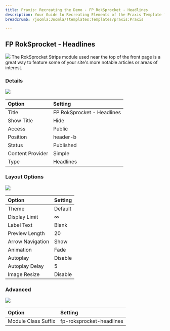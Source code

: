 ```yaml
---
title: Praxis: Recreating the Demo - FP RokSprocket - Headlines
description: Your Guide to Recreating Elements of the Praxis Template for Joomla
breadcrumb: /joomla:Joomla/!templates:Templates/praxis:Praxis

---
```


FP RokSprocket - Headlines
-----
![][demo]
The RokSprocket Strips module used near the top of the front page is a great way to feature some of your site's more notable articles or areas of interest.

### Details
![][demo2]

| Option           | Setting                    |  
| :--------------- | :------------------------- |  
| Title            | FP RokSprocket - Headlines |  
| Show Title       | Hide                       |  
| Access           | Public                     |  
| Position         | header-b                   |  
| Status           | Published                  |  
| Content Provider | Simple                     |  
| Type             | Headlines                  |  

### Layout Options
![][demo3]

| Option           | Setting |  
| :--------------- | :------ |  
| Theme            | Default |  
| Display Limit    | ∞       |  
| Label Text       | Blank   |  
| Preview Length   | 20      |  
| Arrow Navigation | Show    |  
| Animation        | Fade    |  
| Autoplay         | Disable |  
| Autoplay Delay   | 5       |  
| Image Resize     | Disable |  

### Advanced
![][demo4]

| Option              | Setting                  |  
| :------------------ | :----------------------- |  
| Module Class Suffix | fp-roksprocket-headlines |  

[demo]: assets/demo_2.jpeg
[demo2]: assets/headlines_1.jpeg
[demo3]: assets/headlines_2.jpeg
[demo4]: assets/headlines_3.jpeg